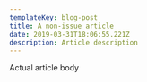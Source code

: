```yaml
---
templateKey: blog-post
title: A non-issue article
date: 2019-03-31T18:06:55.221Z
description: Article description
---
```

Actual article body
